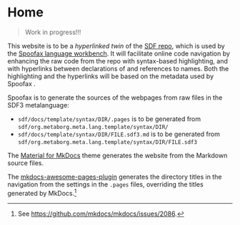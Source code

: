 # Home

> Work in progress!!!

This website is to be a _hyperlinked twin_ of the [SDF repo],
which is used by the [Spoofax language workbench][Spoofax].
It will facilitate online code navigation by enhancing the raw code from the repo with syntax-based highlighting,
and with hyperlinks between declarations of and references to names.
Both the highlighting and the hyperlinks will be based on the metadata used by Spoofax .

Spoofax is to generate the sources of the webpages from raw files in the SDF3 metalanguage:

- `sdf/docs/template/syntax/DIR/.pages` is to be generated from `sdf/org.metaborg.meta.lang.template/syntax/DIR/`
- `sdf/docs/template/syntax/DIR/FILE.sdf3.md` is to be generated from `sdf/org.metaborg.meta.lang.template/syntax/DIR/FILE.sdf3`

The [Material for MkDocs] theme generates the website from the Markdown source files.

The [mkdocs-awesome-pages-plugin]
generates the directory titles in the navigation from the settings in the `.pages` files,
overriding the titles generated by MkDocs.[^mkdocs-issue]

[^mkdocs-issue]: See <https://github.com/mkdocs/mkdocs/issues/2086>.

[Spoofax]: https://spoofax.dev "Spoofax home page"
[SDF repo]: https://github.com/metaborg/sdf "SDF repo"
[Material for MkDocs]: https://squidfunk.github.io/mkdocs-material "Material for MkDocs theme home page"
[mkdocs-awesome-pages-plugin]: https://github.com/lukasgeiter/mkdocs-awesome-pages-plugin "Awesome-pages plugin repo"
